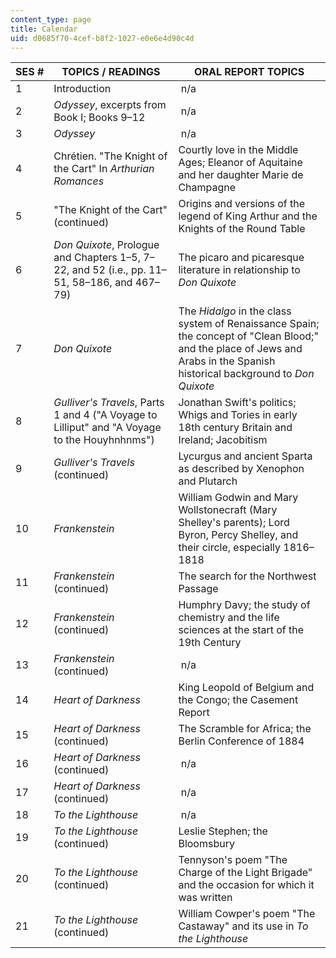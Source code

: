 ```yaml
---
content_type: page
title: Calendar
uid: d0685f70-4cef-b8f2-1027-e0e6e4d90c4d
---
```


| SES # | TOPICS / READINGS | ORAL REPORT TOPICS |
| --- | --- | --- |
| 1 | Introduction |  n/a |
| 2 | _Odyssey_, excerpts from Book I; Books 9–12 |  n/a |
| 3 | _Odyssey_ |  n/a |
| 4 | Chrétien. "The Knight of the Cart" In _Arthurian Romances_ | Courtly love in the Middle Ages; Eleanor of Aquitaine and her daughter Marie de Champagne |
| 5 | "The Knight of the Cart" (continued) | Origins and versions of the legend of King Arthur and the Knights of the Round Table |
| 6 | _Don Quixote_, Prologue and Chapters 1–5, 7–22, and 52 (i.e., pp. 11–51, 58–186, and 467–79) | The picaro and picaresque literature in relationship to _Don Quixote_ |
| 7 | _Don Quixote_ | The _Hidalgo_ in the class system of Renaissance Spain; the concept of "Clean Blood;" and the place of Jews and Arabs in the Spanish historical background to _Don Quixote_ |
| 8 | _Gulliver's Travels_, Parts 1 and 4 ("A Voyage to Lilliput" and "A Voyage to the Houyhnhnms") | Jonathan Swift's politics; Whigs and Tories in early 18th century Britain and Ireland; Jacobitism |
| 9 | _Gulliver's Travels_ (continued) | Lycurgus and ancient Sparta as described by Xenophon and Plutarch |
| 10 | _Frankenstein_ | William Godwin and Mary Wollstonecraft (Mary Shelley's parents); Lord Byron, Percy Shelley, and their circle, especially 1816–1818 |
| 11 | _Frankenstein_ (continued) | The search for the Northwest Passage |
| 12 | _Frankenstein_ (continued) | Humphry Davy; the study of chemistry and the life sciences at the start of the 19th Century |
| 13 | _Frankenstein_ (continued) |  n/a |
| 14 | _Heart of Darkness_ | King Leopold of Belgium and the Congo; the Casement Report |
| 15 | _Heart of Darkness_ (continued) | The Scramble for Africa; the Berlin Conference of 1884 |
| 16 | _Heart of Darkness_ (continued) |  n/a |
| 17 | _Heart of Darkness_ (continued) |  n/a |
| 18 | _To the Lighthouse_ |  n/a |
| 19 | _To the Lighthouse_ (continued) | Leslie Stephen; the Bloomsbury |
| 20 | _To the Lighthouse_ (continued) | Tennyson's poem "The Charge of the Light Brigade" and the occasion for which it was written |
| 21 | _To the Lighthouse_ (continued) | William Cowper's poem "The Castaway" and its use in _To the Lighthouse_